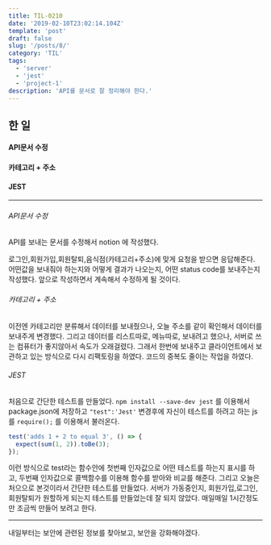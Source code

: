 ```yaml
---
title: TIL-0210
date: '2019-02-10T23:02:14.104Z'
template: 'post'
draft: false
slug: '/posts/8/'
category: 'TIL'
tags:
  - 'server'
  - 'jest'
  - 'project-1'
description: 'API를 문서로 잘 정리해야 한다.'
---
```


## 한 일

#### API문서 수정

#### 카테고리 + 주소

#### JEST

---

###### API문서 수정

API를 보내는 문서를 수정해서 notion 에 작성했다.

로그인,회원가입,회원탈퇴,음식점(카테고리+주소)에 맞게 요청을 받으면 응답해준다. 어떤값을 보내줘야 하는지와 어떻게 결과가 나오는지, 어떤 status code를 보내주는지 작성했다. 앞으로 작성하면서 계속해서 수정하게 될 것이다.

###### 카테고리 + 주소

이전엔 카테고리만 분류해서 데이터를 보내줬으나, 오늘 주소를 같이 확인해서 데이터를 보내주게 변경했다. 그리고 데이터를 리스트따로, 메뉴따로, 보내려고 했으나, 서버로 쓰는 컴퓨터가 좋지않아서 속도가 오래걸렸다. 그래서 한번에 보내주고 클라이언트에서 보관하고 있는 방식으로 다시 리팩토링을 하였다. 코드의 중복도 줄이는 작업을 하였다.

###### JEST

처음으로 간단한 테스트를 만들었다. `npm install --save-dev jest` 를 이용해서 package.json에 저장하고 `"test":'Jest'` 변경후에 자신이 테스트를 하려고 하는 js를 `require();` 를 이용해서 불러온다.

```javascript
test('adds 1 + 2 to equal 3', () => {
  expect(sum(1, 2)).toBe(3);
});
```

이런 방식으로 test라는 함수안에 첫번째 인자값으로 어떤 테스트를 하는지 표시를 하고, 두번째 인자값으로 콜백함수를 이용해 함수를 받아와 비교를 해준다. 그리고 오늘은 처으으로 본것이라서 간단한 테스트를 만들었다. 서버가 가동중인지, 회원가입,로그인,회원탈퇴가 원할하게 되는지 테스트를 만들었는데 잘 되지 않았다. 매일매일 1시간정도만 조금씩 만들어 보려고 한다.

---

내일부터는 보안에 관련된 정보를 찾아보고, 보안을 강화해야겠다.

